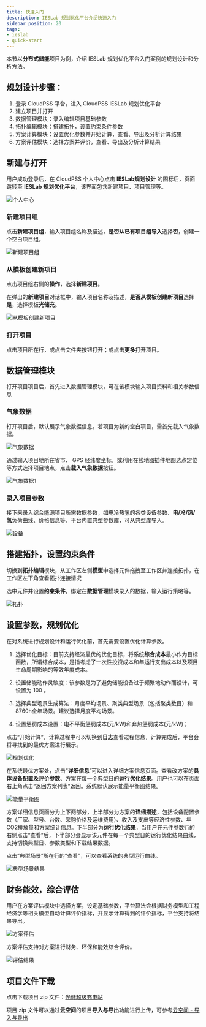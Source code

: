 ```yaml
---
title: 快速入门
description: IESLab 规划优化平台介绍快速入门
sidebar_position: 20
tags:
- ieslab
- quick-start
---
```


本节以**分布式储能**项目为例，介绍 IESLab 规划优化平台入门案例的规划设计和分析方法。


## 规划设计步骤：
 1.	登录 CloudPSS 平台，进入 CloudPSS IESLab 规划优化平台
 2.	建立项目并打开
 3.	数据管理模块：录入编辑项目基础参数
 4.	拓扑编辑模块：搭建拓扑，设置约束条件参数
 5.	方案计算模块：设置优化参数并开始计算，查看、导出及分析计算结果
 6.	方案评估模块：选择方案并评价，查看、导出及分析计算结果


## 新建与打开

用户成功登录后，在 CloudPSS 个人中心点击 **IESLab规划设计** 的图标后，页面跳转至 **IESLab 规划优化平台**，该界面包含新建项目、项目管理等。

![个人中心](./center.png "个人中心")


### 新建项目组

点击**新建项目组**，输入项目组名称及描述，**是否从已有项目组导入**选择**否**，创建一个空白项目组。

![新建项目组](./newprofilo.png "新建项目组")

### 从模板创建新项目

点击项目组右侧的**操作**，选择**新建项目**。

在弹出的**新建项目**对话框中，输入项目名称及描述，**是否从模板创建新项目**选择**是**，选择模板**光储充**。

![从模板创建新项目](./new1.png "从模板创建新项目")

### 打开项目

点击项目所在行，或点击文件夹按钮打开；或点击**更多**打开项目。


## 数据管理模块

打开项目项目后，首先进入数据管理模块，可在该模块输入项目资料和相关参数信息

### 气象数据

打开项目后，默认展示气象数据信息。若项目为新的空白项目，需首先载入气象数据。

![气象数据](./meteoro.png "气象数据")

通过输入项目地所在省市、 GPS 经纬度坐标，或利用在线地图插件地图选点定位等方式选择项目地点，点击**载入气象数据**按钮。

![气象数据1](./meteoro1.png "气象数据1")

### 录入项目参数

接下来录入综合能源项目所需数据参数，如电冷热氢的各类设备参数、**电/冷/热/氢**负荷曲线、价格信息等，平台内置典型参数库，可从典型库导入。

![设备](./device.png "设备")

## 搭建拓扑，设置约束条件

切换到**拓扑编辑**模块，从工作区左侧**模型**中选择元件拖拽至工作区并连接拓扑，在工作区左下角查看拓扑连接情况

选中元件并设置**约束条件**，绑定在**数据管理**模块录入的数据，输入运行策略等。

![拓扑](./topo.png "拓扑")


## 设置参数，规划优化

在对系统进行规划设计和运行优化前，首先需要设置优化计算参数。

1. 选择优化目标：目前支持经济最优的优化目标，将系统**综合成本**最小作为目标函数，所谓综合成本，是指考虑了一次性投资成本和年运行支出成本以及项目生命周期影响的等效年度成本。

2. 设置储能动作灵敏度：该参数是为了避免储能设备过于频繁地动作而设计，可设置为 100 。

3. 选择典型场景生成算法：月度平均场景、聚类典型场景（包括聚类数目）和8760h全年场景。建议选择月度平均场景。

4. 设置惩罚成本设置：电不平衡惩罚成本(元/kW)和弃热惩罚成本(元/kW)；

点击“开始计算”，计算过程中可以切换到**日志**查看过程信息，计算完成后，平台会将寻找到的最优方案进行展示。

![规划优化](./optimization.png )

在系统最优方案处，点击“**详细信息**”可以进入详细方案信息页面。查看改方案的**具体设备配置及评价参数**、方案在每一个典型日的**运行优化结果**。用户也可以在页面右上角点击“返回方案列表”返回。系统默认展示能量平衡图结果。

![能量平衡图](./energy-balance.png)

方案详细信息页面分为上下两部分，上半部分为方案的**详细描述**，包括设备配置参数（厂家、型号、台数、采购价格及运维费用）、收入及支出等经济性参数、年CO2排放量和方案统计信息。下半部分为**运行优化结果**，当用户在元件参数行的右侧点击“查看”后，下半部分会显示该元件在每一个典型日的运行优化结果曲线，支持切换典型日、参数类型和下载结果数据。

点击“典型场景”所在行的“查看”，可以查看系统的典型运行曲线。

![典型场景结果](./typical-result.png)

## 财务能效，综合评估

用户在方案评估模块中选择方案，设定基础参数，平台算法会根据财务模型和工程经济学等相关模型自动计算评价指标，并显示计算得到的评价指标，平台支持将结果导出。

![方案评估](./evaluation.png)


方案评估支持对方案进行财务、环保和能效综合评价。

![评估结果](./evaluation-result.png)


## 项目文件下载

点击下载项目 zip 文件：[光储超级充电站](./charge-station.zip)  

项目 zip 文件可以通过**云空间**的项目**导入与导出**功能进行上传，可参考[云空间 - 导入与导出](../30-cloud-space/index.md#导入与导出)